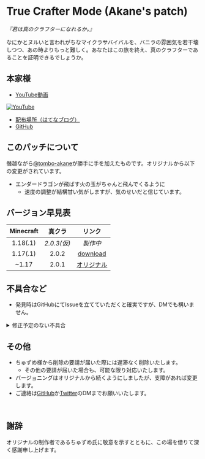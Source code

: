# True Crafter Mode (Akane's patch)
*『君は真のクラフターになれるか。』*

なにかとヌルいと言われがちなマイクラサバイバルを、バニラの雰囲気を若干壊しつつ、あの時よりもっと難しく。あなたはこの旅を終え、真のクラフターであることを証明できるでしょうか。

## 本家様
- [YouTube動画](https://www.youtube.com/watch?v=NWpneqUYHKM )  

[![YouTube](http://img.youtube.com/vi/NWpneqUYHKM/0.jpg)](https://www.youtube.com/watch?v=NWpneqUYHKM)

- [配布場所（はてなブログ）](https://chuzume.hatenablog.jp/entry/true_minecrafter_mode )
- [GitHub](https://github.com/Chuzume/True-Crafter-Mode )

## このパッチについて
僭越ながら[@tombo-akane](https://github.com/tombo-akane )が勝手に手を加えたものです。オリジナルから以下の変更がされています。  
<!-- プルリクエストを送る勇気まではありませんでした……。 -->

- エンダードラゴンが飛ばす火の玉がちゃんと飛んでくるように
  - 速度の調整が結構甘い気がしますが、気のせいだと信じています。

## バージョン早見表

| Minecraft | 真クラ | リンク |
:---:|:---:|:---:
| 1.18(.1) | *2.0.3(仮)* | *製作中* |
| 1.17(.1) | 2.0.2 | [download](https://github.com/tombo-akane/TrueCrafterMode-AkanePatch/releases/download/v2.0.2-mc1.17.1/TrueCrafterMode-AkanePatch-v2.0.1-mc1.17.1.zip ) |
| ~1.17 | 2.0.1 | [オリジナル](https://chuzume.hatenablog.jp/entry/true_minecrafter_mode ) |

## 不具合など
- 発見時はGitHubにてIssueを立てていただくと確実ですが、DMでも構いません。

<details><summary>修正予定のない不具合</summary>

- 一部のMobをサバイバルモードでスポーンエッグを使用してスポーンさせた際、一部のコマンドが正常に動作しない
  - ウィザースケルトンなどが該当します（武器が石剣のまま、など）。実際のプレイに影響はないため修正予定はなく、原因も調査していません。

</details>

## その他
- ちゅずめ様から削除の要請が届いた際には遅滞なく削除いたします。
  - その他の要請が届いた場合も、可能な限り対応いたします。
- バージョニングはオリジナルから続くようにしましたが、支障があれば変更します。
- ご連絡は[GitHub](https://github.com/tombo-akane )か[Twitter](https://twitter.com/tombo_akane )のDMまでお願いいたします。

</br>

## 謝辞
オリジナルの制作者であるちゅずめ氏に敬意を示すとともに、この場を借りて深く感謝申し上げます。

